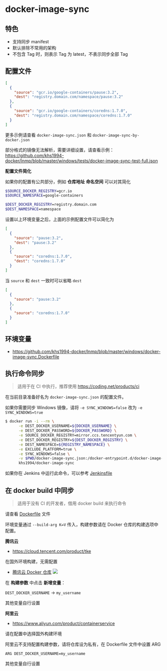 # docker-image-sync

## 特色

* 支持同步 manifest
* 默认排除不常用的架构
* 不包含 Tag 时，则表示 Tag 为 latest，不表示同步全部 Tag

## 配置文件

```json
[
  {
    "source": "gcr.io/google-containers/pause:3.2",
    "dest": "registry.domain.com/namespace/pause:3.2"
  },
  {
    "source": "gcr.io/google-containers/coredns:1.7.0",
    "dest": "registry.domain.com/namespace/coredns:1.7.0"
  }
]
```

更多示例请查看 `docker-image-sync.json` 和 `docker-image-sync-by-docker.json`

部分格式的镜像无法解析，需要详细设置，请查看示例：https://github.com/khs1994-docker/lnmp/blob/master/windows/tests/docker-image-sync-test-full.json

**配置文件简化**

如果你的配置有公共部分，例如 **仓库地址** **命名空间** 可以对其简化

```bash
$SOURCE_DOCKER_REGISTRY=gcr.io
$SOURCE_NAMESPACE=google-containers

$DEST_DOCKER_REGISTRY=registry.domain.com
$DEST_NAMESPACE=namespace
```

设置以上环境变量之后，上面的示例配置文件可以简化为

```json
[
  {
    "source": "pause:3.2",
    "dest": "pause:3.2"
  },
  {
    "source": "coredns:1.7.0",
    "dest": "coredns:1.7.0"
  }
]
```

当 `source` 和 `dest` 一致时可以省略 `dest`

```json
[
  {
    "source": "pause:3.2"
  },
  {
    "source": "coredns:1.7.0"
  }
]
```

## 环境变量

* https://github.com/khs1994-docker/lnmp/blob/master/windows/docker-image-sync.Dockerfile

## 执行命令同步

> 适用于在 CI 中执行，推荐使用 https://coding.net/products/ci

在当前目录准备好名为 `docker-image-sync.json` 的配置文件。

如果你需要同步 Windows 镜像，请将 `-e SYNC_WINDOWS=false` 改为 `-e SYNC_WINDOWS=true`

```bash
$ docker run -i --rm \
      -e DEST_DOCKER_USERNAME=${DOCKER_USERNAME} \
      -e DEST_DOCKER_PASSWORD=${DOCKER_PASSWORD} \
      -e SOURCE_DOCKER_REGISTRY=mirror.ccs.tencentyun.com \
      -e DEST_DOCKER_REGISTRY=${DEST_DOCKER_REGISTRY} \
      -e DEST_NAMESPACE=${REGISTRY_NAMESPACE} \
      -e EXCLUDE_PLATFORM=true \
      -e SYNC_WINDOWS=false \
      -v $PWD/docker-image-sync.json:/docker-entrypoint.d/docker-image-sync.json \
      khs1994/docker-image-sync
```

如果你在 Jenkins 中运行此命令，可以参考 [Jenkinsfile](Jenkinsfile)

## 在 docker build 中同步

> 适用于没有 CI 的开发者，借用 docker build 来执行命令

请查看 [Dockerfile](Dockerfile) 文件

环境变量通过 `--build-arg K=V` 传入，构建参数请在 Docker 仓库的构建选项中配置。

**腾讯云**

* https://cloud.tencent.com/product/tke

在国外环境构建，无需配置

* [腾讯云 Docker 仓库](https://cloud.tencent.com/document/product/457/10152)
![](https://main.qcloudimg.com/raw/6e1a949c69b8df8e53e9811c128681ac.png)

在 **构建参数** 中点击 **新增变量**：

`DEST_DOCKER_USERNAME` -> `my_username`

其他变量自行设置

**阿里云**

* https://www.aliyun.com/product/containerservice

请在配置中选择国外构建环境

阿里云不支持配置构建参数，请将仓库设为私有，在 Dockerfile 文件中设置 ARG

```docker
ARG DEST_DOCKER_USERNAME=my_username
```

其他变量自行设置
